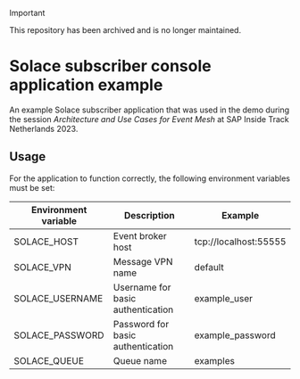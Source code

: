 > [!IMPORTANT]
> This repository has been archived and is no longer maintained.

# Solace subscriber console application example

An example Solace subscriber application that was used in the demo during the session _Architecture and Use Cases for Event Mesh_ at SAP Inside Track Netherlands 2023.

## Usage

For the application to function correctly, the following environment variables must be set:

| Environment variable | Description                       | Example               |
| -------------------- | --------------------------------- | --------------------- |
| SOLACE_HOST          | Event broker host                 | tcp://localhost:55555 |
| SOLACE_VPN           | Message VPN name                  | default               |
| SOLACE_USERNAME      | Username for basic authentication | example_user          |
| SOLACE_PASSWORD      | Password for basic authentication | example_password      |
| SOLACE_QUEUE         | Queue name                        | examples              |
